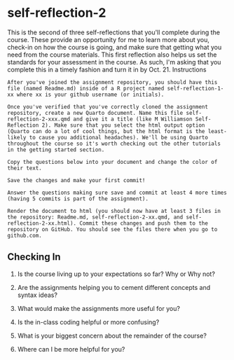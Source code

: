 # self-reflection-2

This is the second of three self-reflections that you'll complete during the course. These provide an opportunity for me to learn more about you, check-in on how the course is going, and make sure that getting what you need from the course materials. This first reflection also helps us set the standards for your assessment in the course. As such, I'm asking that you complete this in a timely fashion and turn it in by Oct. 21.
Instructions

    After you've joined the assignment repository, you should have this file (named Readme.md) inside of a R project named self-reflection-1-xx where xx is your github username (or initials).

    Once you've verified that you've correctly cloned the assignment repository, create a new Quarto document. Name this file self-reflection-2-xxx.qmd and give it a title (like M Williamson Self-Reflection 2). Make sure that you select the html output option (Quarto can do a lot of cool things, but the html format is the least-likely to cause you additional headaches). We'll be using Quarto throughout the course so it's worth checking out the other tutorials in the getting started section.

    Copy the questions below into your document and change the color of their text.

    Save the changes and make your first commit!

    Answer the questions making sure save and commit at least 4 more times (having 5 commits is part of the assignment).

    Render the document to html (you should now have at least 3 files in the repository: Readme.md, self-reflection-2-xx.qmd, and self-reflection-2-xx.html). Commit these changes and push them to the repository on GitHub. You should see the files there when you go to github.com.

## Checking In

1. Is the course living up to your expectations so far? Why or Why not?

2. Are the assignments helping you to cement different concepts and syntax ideas?

3. What would make the assignments more useful for you?

4. Is the in-class coding helpful or more confusing?

5. What is your biggest concern about the remainder of the course?

6. Where can I be more helpful for you?
